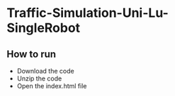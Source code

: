 # Traffic-Simulation-Uni-Lu-SingleRobot

## How to run

* Download the code
* Unzip the code
* Open the index.html file
